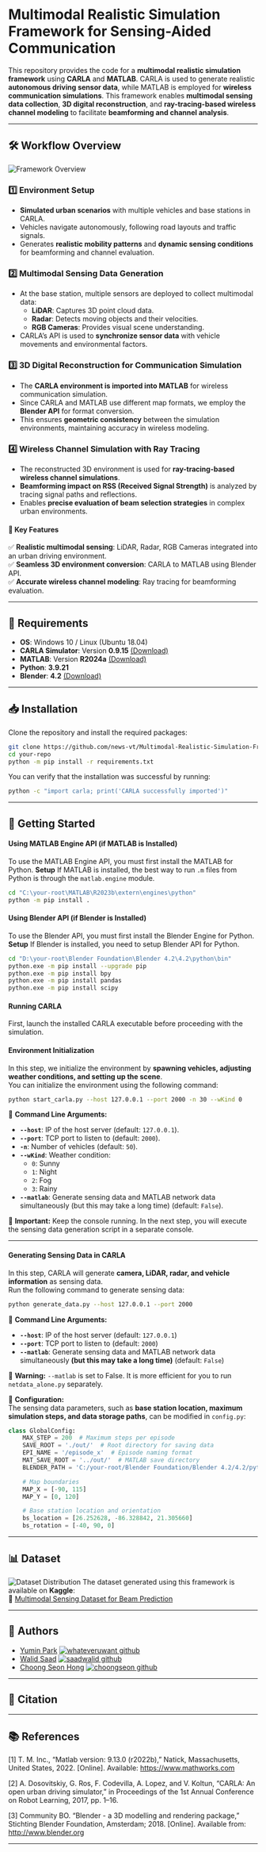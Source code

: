 # Multimodal Realistic Simulation Framework for Sensing-Aided Communication 

This repository provides the code for a **multimodal realistic simulation framework** using **CARLA** and **MATLAB**. CARLA is used to generate realistic **autonomous driving sensor data**, while MATLAB is employed for **wireless communication simulations**. This framework enables **multimodal sensing data collection**, **3D digital reconstruction**, and **ray-tracing-based wireless channel modeling** to facilitate **beamforming and channel analysis**.  

---

## **🛠️ Workflow Overview**  
![Framework Overview](img/framework.png)

### **1️⃣ Environment Setup**  
- **Simulated urban scenarios** with multiple vehicles and base stations in CARLA.  
- Vehicles navigate autonomously, following road layouts and traffic signals.  
- Generates **realistic mobility patterns** and **dynamic sensing conditions** for beamforming and channel evaluation.  

### **2️⃣ Multimodal Sensing Data Generation**  
- At the base station, multiple sensors are deployed to collect multimodal data:  
  - **LiDAR**: Captures 3D point cloud data.  
  - **Radar**: Detects moving objects and their velocities.  
  - **RGB Cameras**: Provides visual scene understanding.  
- CARLA’s API is used to **synchronize sensor data** with vehicle movements and environmental factors.  

### **3️⃣ 3D Digital Reconstruction for Communication Simulation**  
- The **CARLA environment is imported into MATLAB** for wireless communication simulation.  
- Since CARLA and MATLAB use different map formats, we employ the **Blender API** for format conversion.  
- This ensures **geometric consistency** between the simulation environments, maintaining accuracy in wireless modeling.  

### **4️⃣ Wireless Channel Simulation with Ray Tracing**  
- The reconstructed 3D environment is used for **ray-tracing-based wireless channel simulations**.  
- **Beamforming impact on RSS (Received Signal Strength)** is analyzed by tracing signal paths and reflections.  
- Enables **precise evaluation of beam selection strategies** in complex urban environments.  

#### **📌 Key Features**  
✅ **Realistic multimodal sensing**: LiDAR, Radar, RGB Cameras integrated into an urban driving environment.  
✅ **Seamless 3D environment conversion**: CARLA to MATLAB using Blender API.  
✅ **Accurate wireless channel modeling**: Ray tracing for beamforming evaluation.  

---

## **📌 Requirements**  

- **OS**: Windows 10 / Linux (Ubuntu 18.04)  
- **CARLA Simulator**: Version **0.9.15** [(Download)](https://github.com/carla-simulator/carla/releases)
- **MATLAB**: Version **R2024a** [(Download)](https://www.mathworks.com/products/new_products/release2024a.html)
- **Python**: **3.9.21**  
- **Blender**: **4.2** [(Download)](https://www.blender.org/download/releases/4-2/)

---

## **📥 Installation**  

Clone the repository and install the required packages:  
```bash
git clone https://github.com/news-vt/Multimodal-Realistic-Simulation-Framework-for-Sensing-aided-Communication.git
cd your-repo
python -m pip install -r requirements.txt
```
You can verify that the installation was successful by running:  
```bash
python -c "import carla; print('CARLA successfully imported')"
```

---

## **🚀 Getting Started**

#### Using MATLAB Engine API (if MATLAB is Installed)
To use the MATLAB Engine API, you must first install the MATLAB for Python.
**Setup**
If MATLAB is installed, the best way to run `.m` files from Python is through the `matlab.engine` module.

```sh
cd "C:\your-root\MATLAB\R2023b\extern\engines\python"
python -m pip install .
```

#### Using Blender API (if Blender is Installed)
To use the Blender API, you must first install the Blender Engine for Python.
**Setup**
If Blender is installed, you need to setup Blender API for Python.

```sh
cd "D:\your-root\Blender Foundation\Blender 4.2\4.2\python\bin"
python.exe -m pip install --upgrade pip
python.exe -m pip install bpy
python.exe -m pip install pandas
python.exe -m pip install scipy
```

#### Running CARLA
First, launch the installed CARLA executable before proceeding with the simulation.

#### Environment Initialization
In this step, we initialize the environment by **spawning vehicles, adjusting weather conditions, and setting up the scene**.  
You can initialize the environment using the following command:  

```bash
python start_carla.py --host 127.0.0.1 --port 2000 -n 30 --wKind 0
```
📌 **Command Line Arguments:**  
- **`--host`**: IP of the host server (default: `127.0.0.1`).  
- **`--port`**: TCP port to listen to (default: `2000`).  
- **`-n`**: Number of vehicles (default: `50`).  
- **`--wKind`**: Weather condition:  
  - `0`: Sunny  
  - `1`: Night  
  - `2`: Fog  
  - `3`: Rainy  
- **`--matlab`**: Generate sensing data and MATLAB network data simultaneously (but this may take a long time) (default: `False`).  

🔹 **Important:** Keep the console running. In the next step, you will execute the sensing data generation script in a separate console.

---

#### Generating Sensing Data in CARLA 
In this step, CARLA will generate **camera, LiDAR, radar, and vehicle information** as sensing data.  
Run the following command to generate sensing data:  

```bash
python generate_data.py --host 127.0.0.1 --port 2000
```
📌 **Command Line Arguments:**  
- **`--host`**: IP of the host server (default: `127.0.0.1`)
- **`--port`**: TCP port to listen to (default: `2000`)
- **`--matlab`**: Generate sensing data and MATLAB network data simultaneously **(but this may take a long time)** (default: `False`)

🔹 **Warning:** `--matlab` is set to False. It is more efficient for you to run `netdata_alone.py` separately.

🔹 **Configuration:**  
The sensing data parameters, such as **base station location, maximum simulation steps, and data storage paths**, can be modified in `config.py`:  

```python
class GlobalConfig:
    MAX_STEP = 200  # Maximum steps per episode
    SAVE_ROOT = './out/'  # Root directory for saving data
    EPI_NAME = '/episode_x'  # Episode naming format
    MAT_SAVE_ROOT = '../out/'  # MATLAB save directory
    BLENDER_PATH = 'C:/your-root/Blender Foundation/Blender 4.2/4.2/python/bin/python.exe'  # Path to Blender executable

    # Map boundaries
    MAP_X = [-90, 115]
    MAP_Y = [0, 120]

    # Base station location and orientation
    bs_location = [26.252628, -86.328842, 21.305660]
    bs_rotation = [-40, 90, 0]
```


---

## **📊 Dataset**  
![Dataset Distribution](img/Distribution.png)
The dataset generated using this framework is available on **Kaggle**:  
🔗 [Multimodal Sensing Dataset for Beam Prediction](https://www.kaggle.com/datasets/news-vt/multimodal-sensing-dataset-for-beam-prediction)  

---

## **👥 Authors**
- [Yumin Park](https://github.com/whateveruwant) [![whateveruwant github](https://img.shields.io/badge/GitHub-whateveruwant-181717.svg?style=flat&logo=github)](https://github.com/whateveruwant)
- [Walid Saad](https://github.com/saadwalid) [![saadwalid github](https://img.shields.io/badge/GitHub-saadwalid-181717.svg?style=flat&logo=github)](https://github.com/saadwalid)
- [Choong Seon Hong](https://github.com/choongseon) [![choongseon github](https://img.shields.io/badge/GitHub-choongseon-181717.svg?style=flat&logo=github)](https://github.com/choongseon)

---

## **📝 Citation**

---

## **📚 References**
[1] T. M. Inc., “Matlab version: 9.13.0 (r2022b),” Natick, Massachusetts, United States, 2022. [Online]. Available: https://www.mathworks.com

[2] A. Dosovitskiy, G. Ros, F. Codevilla, A. Lopez, and V. Koltun, “CARLA: An open urban driving simulator,” in Proceedings of the 1st Annual Conference on Robot Learning, 2017, pp. 1–16.

[3] Community BO. “Blender - a 3D modelling and rendering package,” Stichting Blender Foundation, Amsterdam; 2018. [Online]. Available from: http://www.blender.org

---